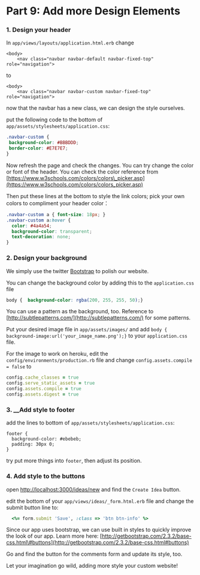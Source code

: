 # Part 9: Add more Design Elements

### 1. Design your header <a id="1-design-your-header"></a>

In `app/views/layouts/application.html.erb` change  

```markup
<body>
    <nav class="navbar navbar-default navbar-fixed-top" role="navigation">
```

to 

```markup
<body>
    <nav class="navbar navbar-custom navbar-fixed-top" role="navigation">
```

now that the navbar has a new class, we can design the style ourselves.

put the following code to the bottom of `app/assets/stylesheets/application.css`:

```css
.navbar-custom {
 background-color: #BBBDDD;
 border-color: #E7E7E7;
}
```

Now refresh the page and check the changes. You can try change the color or font of the header. You can check the color reference from [https://www.w3schools.com/colors/colors\_picker.asp](https://www.w3schools.com/colors/colors_picker.asp) 

Then put these lines at the bottom to style the link colors; pick your own colors to compliment your header color：

```css
.navbar-custom a { font-size: 18px; }
.navbar-custom a:hover { 
  color: #4a4a54; 
  background-color: transparent; 
  text-decoration: none;
}
```

### 2. Design your background <a id="2-design-your-table"></a>

We simply use the twitter [Bootstrap](http://getbootstrap.com/) to polish our website. 

You can change the background color by adding this to the `application.css` file

```css
body {  background-color: rgba(200, 255, 255, 50);}
```

You can use a pattern as the background, too. Reference to [http://subtlepatterns.com/](http://subtlepatterns.com/) for some patterns.  

Put your desired image file in `app/assets/images/` and add `body { background-image:url('your_image_name.png');}` to your `application.css` file.

For the image to work on heroku, edit the `config/environments/production.rb` file and change `config.assets.compile = false` to 

```ruby
config.cache_classes = true
config.serve_static_assets = true
config.assets.compile = true
config.assets.digest = true
```

### 3. __Add style to footer <a id="3-add-style-to-footer"></a>

add the lines to bottom of `app/assets/stylesheets/application.css`:

```text
footer {
  background-color: #ebebeb;
  padding: 30px 0;
}
```

try put more things into `footer`, then adjust its position.

### 4. Add style to the buttons <a id="4-add-style-to-button"></a>

open [http://localhost:3000/ideas/new](http://localhost:3000/ideas/new) and find the `Create Idea` button.

edit the bottom of your `app/views/ideas/_form.html.erb` file and change the submit button line to:

```ruby
  <%= form.submit 'Save', :class => 'btn btn-info' %>
```

Since our app uses bootstrap, we can use built in styles to quickly improve the look of our app.  Learn more here: [http://getbootstrap.com/2.3.2/base-css.html\#buttons](http://getbootstrap.com/2.3.2/base-css.html#buttons)

Go and find the button for the comments form and update its style, too.

Let your imagination go wild, adding more style your custom website!

